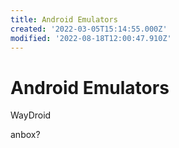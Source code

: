```yaml
---
title: Android Emulators
created: '2022-03-05T15:14:55.000Z'
modified: '2022-08-18T12:00:47.910Z'
---
```


# Android Emulators

WayDroid

anbox?
